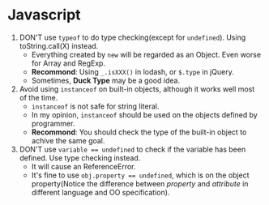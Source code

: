 # Javascript
1. DON'T use `typeof` to do type checking(except for `undefined`). Using toString.call(X) instead.
	- Everything created by `new` will be regarded as an Object. Even worse for Array and RegExp.
	- **Recommond**: Using `_.isXXX()` in lodash, or `$.type` in jQuery.
	- Sometimes, **Duck Type** may be a good idea.
2. Avoid using `instanceof` on built-in objects, although it works well most of the time.
	- `instanceof` is not safe for string literal.
    - In my opinion, `instanceof` should be used on the objects defined by programmer.
    - **Recommond**: You should check the type of the built-in object to achive the same goal.
3. DON'T use `variable == undefined` to check if the variable has been defined. Use type checking instead.
    - It will cause an ReferenceError.
    - It's fine to use `obj.property == undefined`, which is on the object property(Notice the difference between *property* and *attribute* in different language and OO specification).